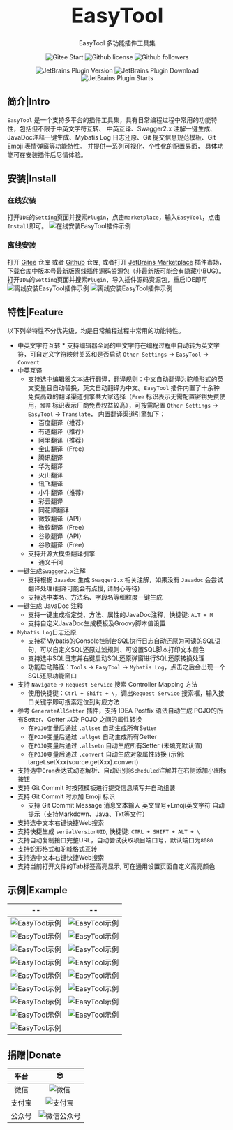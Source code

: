 <div style="text-align: center; font-size: xxx-large; margin-top: 1em; margin-bottom: 0.5em;"> <strong>EasyTool</strong> </div>
<div style="text-align: center;"> EasyTool 多功能插件工具集</div>
<div style="text-align: center;">
    <p>    
        <img src="https://gitee.com/milubin/easy-tool-plugin/badge/star.svg" alt="Gitee Start" />
        <img src="https://img.shields.io/github/license/java-horse/EasyTool-Plugin" alt="Github license" />
        <img src="https://img.shields.io/github/followers/java-horse" alt="Github followers" />
    </p>
    <p>
        <img src="https://img.shields.io/jetbrains/plugin/v/21589" alt="JetBrains Plugin Version" />
        <img src="https://img.shields.io/jetbrains/plugin/d/21589" alt="JetBrains Plugin Download" />
        <img src="https://img.shields.io/jetbrains/plugin/r/stars/21589" alt="JetBrains Plugin Starts" />
    </p>
</div>

## 简介|Intro

`EasyTool` 是一个支持多平台的插件工具集，具有日常编程过程中常用的功能特性，包括但不限于中英文字符互转、
中英互译、Swagger2.x 注解一键生成、JavaDoc注释一键生成、Mybatis Log 日志还原、Git 提交信息规范模板、Git Emoji 表情弹窗等功能特性。
并提供一系列可视化、个性化的配置界面，
具体功能可在安装插件后尽情体验。

## 安装|Install

### 在线安装

打开`IDE`的`Setting`页面并搜索`Plugin`，点击`Marketplace`，输入`EasyTool`，点击`Install`即可。
![在线安装EasyTool插件示例](https://s11.ax1x.com/2024/01/27/pFn7p9J.png)

### 离线安装

打开 [Gitee](https://gitee.com/milubin/easy-tool-plugin) 仓库
或者 [Github](https://github.com/java-horse/EasyTool-Plugin) 仓库,
或者打开 [JetBrains Marketplace](https://plugins.jetbrains.com/plugin/21589-easytool/) 插件市场，
下载仓库中版本号最新版离线插件源码资源包（非最新版可能会有隐藏小BUG）。
打开`IDE`的`Setting`页面并搜索`Plugin`，导入插件源码资源包，重启IDE即可
![离线安装EasyTool插件示例](https://s11.ax1x.com/2024/03/02/pF0WO39.png)
![离线安装EasyTool插件示例](https://s11.ax1x.com/2024/01/27/pFn7Fnx.png)

## 特性|Feature

以下列举特性不分优先级，均是日常编程过程中常用的功能特性。

* 中英文字符互转
    *
  支持编辑器全局的中文字符在编程过程中自动转为英文字符，可自定义字符映射关系和是否启动 `Other Settings` -> `EasyTool` -> `Convert`
* 中英互译
    * 支持选中编辑器文本进行翻译，翻译规则：中文自动翻译为驼峰形式的英文变量且自动替换，英文自动翻译为中文。`EasyTool`
      插件内置了十余种
      免费高效的翻译渠道引擎共大家选择（`Free`
      标识表示无需配置密钥免费使用，`推荐`
      标识表示厂商免费权益较高），可按需配置 `Other Settings` -> `EasyTool` -> `Translate`，
      内置翻译渠道引擎如下：
        * 百度翻译（推荐）
        * 有道翻译（推荐）
        * 阿里翻译（推荐）
        * 金山翻译（Free）
        * 腾讯翻译
        * 华为翻译
        * 火山翻译
        * 讯飞翻译
        * 小牛翻译（推荐）
        * 彩云翻译
        * 同花顺翻译
        * 微软翻译（API）
        * 微软翻译（Free）
        * 谷歌翻译（API）
        * 谷歌翻译（Free）
    * 支持开源大模型翻译引擎
        * 通义千问
* 一键生成`Swagger2.x`注解
    * 支持根据 `Javadoc` 生成 `Swagger2.x` 相关注解，如果没有 `Javadoc` 会尝试翻译处理(翻译可能会有点慢, 请耐心等待)
    * 支持选中类名、方法名、字段名等细粒度一键生成
* 一键生成 JavaDoc 注释
    * 支持一键生成指定类、方法、属性的JavaDoc注释，快捷键: `ALT + M`
    * 支持自定义JavaDoc生成模板及Groovy脚本值设置
* `Mybatis Log`日志还原
    * 支持将Mybatis的Console控制台SQL执行日志自动还原为可读的SQL语句，可以自定义SQL还原过滤规则、可设置SQL脚本打印文本颜色
    * 支持选中SQL日志并右键启动SQL还原弹窗进行SQL还原转换处理
    * 功能启动路径：`Tools` -> `EasyTool` -> `Mybatis Log`，点击之后会出现一个SQL还原功能窗口
* 支持 `Navigate` -> `Request Service` 搜索 Controller Mapping 方法
    * 使用快捷键：`Ctrl + Shift + \`，调出`Request Service` 搜索框，输入接口关键字即可搜索定位到对应方法
* 参考 `GenerateAllSetter` 插件，支持 IDEA Postfix 语法自动生成 POJO的所有Setter、Getter 以及 POJO 之间的属性转换
    * 在`POJO`变量后通过 `.allset` 自动生成所有Setter
    * 在`POJO`变量后通过 `.allget` 自动生成所有Getter
    * 在`POJO`变量后通过 `.allsetn` 自动生成所有Setter (未填充默认值)
    * 在`POJO`变量后通过 `.convert` 自动生成对象属性转换 (示例: target.setXxx(source.getXxx).convert)
* 支持选中`Cron`表达式动态解析、自动识别`@Scheduled`注解并在右侧添加小图标按钮
* 支持 Git Commit 时按照模板进行提交信息填写并自动组装
* 支持 Git Commit 时添加 Emoji 标识
    * 支持 Git Commit Message 消息文本输入 英文冒号+Emoji英文字符 自动提示（支持Markdown、Java、Txt等文件）
* 支持选中文本右键快捷Web搜索
* 支持快捷生成 `serialVersionUID`, 快捷键: `CTRL + SHIFT + ALT + \`
* 支持自动复制接口完整URL，自动尝试获取项目端口号，默认端口为`8080`
* 支持蛇形格式和驼峰格式互转
* 支持选中文本右键快捷Web搜索
* 支持当前打开文件的Tab标签高亮显示, 可在通用设置页面自定义高亮颜色

## 示例|Example

|                                --                                 |                                --                                 |
|:-----------------------------------------------------------------:|:-----------------------------------------------------------------:|
|   ![EasyTool示例](https://s11.ax1x.com/2024/02/01/pFMJRqf.md.png)   |   ![EasyTool示例](https://s11.ax1x.com/2024/02/01/pFMJfZ8.md.png)   |
|   ![EasyTool示例](https://s21.ax1x.com/2024/03/09/pFsvfzj.md.png)   |   ![EasyTool示例](https://s11.ax1x.com/2024/02/01/pFMJgMt.md.png)   |
|   ![EasyTool示例](https://s11.ax1x.com/2024/02/01/pFMJ6xI.md.png)   | ![EasyTool示例](https://s2.loli.net/2024/02/01/GtbruVxFQlL4jzd.png) |
| ![EasyTool示例](https://s2.loli.net/2024/02/01/XO9g2hSnkbwWAqa.png) | ![EasyTool示例](https://s2.loli.net/2024/02/01/wJuaboTyjLrZilY.png) |
| ![EasyTool示例](https://s2.loli.net/2024/02/01/mzQrMeI3VuPnJjS.png) | ![EasyTool示例](https://s2.loli.net/2024/02/01/o9H7siMe5AfjpKh.png) |
| ![EasyTool示例](https://s2.loli.net/2024/02/01/m6fPA9DBwv5Kx21.png) | ![EasyTool示例](https://s2.loli.net/2024/02/01/1mXHVLv9ciBfsEO.png) |
|   ![EasyTool示例](https://s21.ax1x.com/2024/03/09/pFsvWWQ.md.png)   |   ![EasyTool示例](https://s21.ax1x.com/2024/03/09/pFsv4Qs.md.png)   |
|   ![EasyTool示例](https://s21.ax1x.com/2024/03/09/pFsv7wV.md.png)   |   ![EasyTool示例](https://s21.ax1x.com/2024/03/09/pFsvILq.md.png)   |
|   ![EasyTool示例](https://s21.ax1x.com/2024/03/09/pFsvTe0.md.png)   |                                                                   |

## 捐赠|Donate

| 平台  |                          😎                           |
|:---:|:-----------------------------------------------------:|
| 微信  |  ![微信](https://s11.ax1x.com/2024/02/01/pFMJ0aD.png)   |
| 支付宝 |  ![支付宝](https://s11.ax1x.com/2024/02/01/pFMJwVO.png)  |
| 公众号 | ![微信公众号](https://s11.ax1x.com/2024/02/01/pFMJaqK.jpg) |




